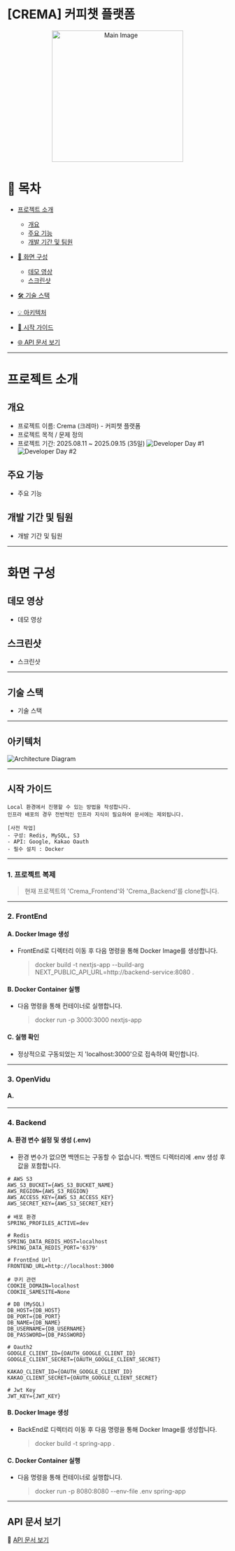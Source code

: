 # [CREMA] 커피챗 플랫폼
<div align="center">
    <div>
        <img src="docs/img/mainHero.webp" 
        alt="Main Image" width="300" height= "300">
    </div>
</div>


# 🚀 목차
- [프로젝트 소개](#프로젝트-소개)
  - [개요](#개요)
  - [주요 기능](#주요-기능)
  - [개발 기간 및 팀원](#개발-기간-및-팀원)
  
- [🎨 화면 구성](#화면-구성)
  - [데모 영상](#데모-영상)
  - [스크린샷](#스크린샷)

- [🛠️ 기술 스택](#기술-스택)

- [💡 아키텍처](#아키텍처)
  
- [🚦 시작 가이드](#시작-가이드)

- [🌐 API 문서 보기](#api-문서-보기)

---

# 프로젝트 소개
## 개요
- 프로젝트 이름: Crema (크레마) - 커피챗 플랫폼
- 프로젝트 목적 / 문제 정의
- 프로젝트 기간: 2025.08.11 ~ 2025.09.15 (35일)
  ![Developer Day #1](docs/img/calendar1.png)
  ![Developer Day #2](docs/img/calendar2.png)

## 주요 기능
- 주요 기능
## 개발 기간 및 팀원
- 개발 기간 및 팀원
---
# 화면 구성
## 데모 영상
- 데모 영상
## 스크린샷
- 스크린샷
---
## 기술 스택
- 기술 스택
---
## 아키텍처
![Architecture Diagram](docs/img/system_architecture.png)

---



## 시작 가이드
```
Local 환경에서 진행할 수 있는 방법을 작성합니다.
인프라 배포의 경우 전반적인 인프라 지식이 필요하여 문서에는 제외됩니다.

[사전 작업]
- 구성: Redis, MySQL, S3
- API: Google, Kakao Oauth
- 필수 설치 : Docker
```
---
### 1. 프로젝트 복제
> 현재 프로젝트의 'Crema_Frontend'와 'Crema_Backend'를 clone합니다.
---
### 2. FrontEnd
#### A. Docker Image 생성
- FrontEnd로 디렉터리 이동 후 다음 명령을 통해 Docker Image를 생성합니다.
    > docker build -t nextjs-app --build-arg NEXT_PUBLIC_API_URL=http://backend-service:8080 .

#### B. Docker Container 실행
- 다음 명령을 통해 컨테이너로 실행합니다.
    > docker run -p 3000:3000 nextjs-app

#### C. 실행 확인
- 정상적으로 구동되었는 지 'localhost:3000'으로 접속하여 확인합니다.
---
### 3. OpenVidu
#### A. 
---
### 4. Backend
#### A. 환경 변수 설정 및 생성 (.env)
- 환경 변수가 없으면 백엔드는 구동할 수 없습니다. 백엔드 디렉터리에 .env 생성 후 값을 포함합니다.
```
# AWS S3
AWS_S3_BUCKET={AWS_S3_BUCKET_NAME}
AWS_REGION={AWS_S3_REGION}
AWS_ACCESS_KEY={AWS_S3_ACCESS_KEY}
AWS_SECRET_KEY={AWS_S3_SECRET_KEY}

# 배포 환경
SPRING_PROFILES_ACTIVE=dev

# Redis
SPRING_DATA_REDIS_HOST=localhost
SPRING_DATA_REDIS_PORT='6379'

# FrontEnd Url
FRONTEND_URL=http://localhost:3000

# 쿠키 관련
COOKIE_DOMAIN=localhost
COOKIE_SAMESITE=None

# DB (MySQL)
DB_HOST={DB_HOST}
DB_PORT={DB_PORT}
DB_NAME={DB_NAME}
DB_USERNAME={DB_USERNAME}
DB_PASSWORD={DB_PASSWORD}

# Oauth2
GOOGLE_CLIENT_ID={OAUTH_GOOGLE_CLIENT_ID}
GOOGLE_CLIENT_SECRET={OAUTH_GOOGLE_CLIENT_SECRET}

KAKAO_CLIENT_ID={OAUTH_GOOGLE_CLIENT_ID}
KAKAO_CLIENT_SECRET={OAUTH_GOOGLE_CLIENT_SECRET}

# Jwt Key
JWT_KEY={JWT_KEY}

```

#### B. Docker Image 생성
- BackEnd로 디렉터리 이동 후 다음 명령을 통해 Docker Image를 생성합니다.
    > docker build -t spring-app .

#### C. Docker Container 실행
- 다음 명령을 통해 컨테이너로 실행합니다.
  > docker run -p 8080:8080 --env-file .env spring-app

---

## API 문서 보기
📖 [API 문서 보기](https://coffee-commit.github.io/Crema_Infra/html/api-doc.html)